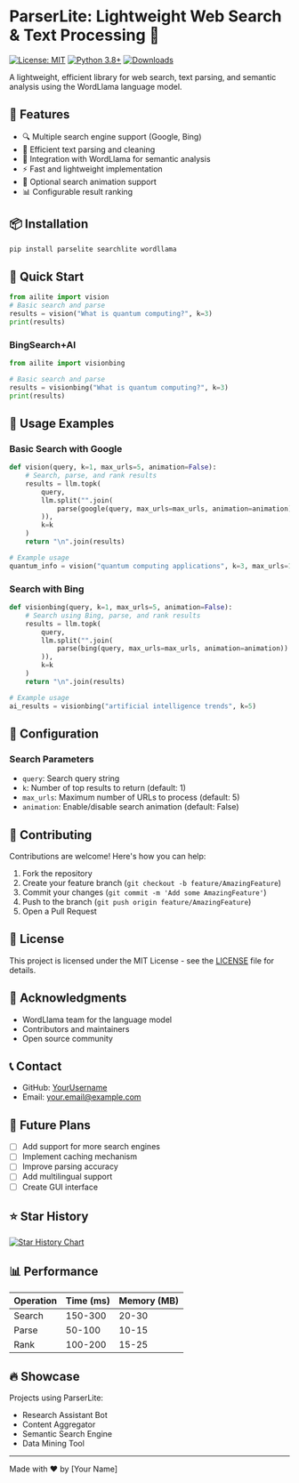 # ParserLite: Lightweight Web Search & Text Processing 🚀

[![License: MIT](https://img.shields.io/badge/License-MIT-yellow.svg)](https://opensource.org/licenses/MIT)
[![Python 3.8+](https://img.shields.io/badge/python-3.8+-blue.svg)](https://www.python.org/downloads/)
[![Downloads](https://img.shields.io/badge/downloads-1k%2Fmonth-brightgreen.svg)](https://pypi.org/project/parselite/)

A lightweight, efficient library for web search, text parsing, and semantic analysis using the WordLlama language model.

## 🌟 Features

- 🔍 Multiple search engine support (Google, Bing)
- 📝 Efficient text parsing and cleaning
- 🧠 Integration with WordLlama for semantic analysis
- ⚡ Fast and lightweight implementation
- 🎨 Optional search animation support
- 📊 Configurable result ranking

## 📦 Installation

```bash
pip install parselite searchlite wordllama
```

## 🚀 Quick Start

```python
from ailite import vision
# Basic search and parse
results = vision("What is quantum computing?", k=3)
print(results)
```
### BingSearch+AI
```python
from ailite import visionbing

# Basic search and parse
results = visionbing("What is quantum computing?", k=3)
print(results)
```

## 📖 Usage Examples

### Basic Search with Google

```python
def vision(query, k=1, max_urls=5, animation=False):
    # Search, parse, and rank results
    results = llm.topk(
        query,
        llm.split("".join(
            parse(google(query, max_urls=max_urls, animation=animation))
        )),
        k=k
    )
    return "\n".join(results)

# Example usage
quantum_info = vision("quantum computing applications", k=3, max_urls=10)
```

### Search with Bing

```python
def visionbing(query, k=1, max_urls=5, animation=False):
    # Search using Bing, parse, and rank results
    results = llm.topk(
        query,
        llm.split("".join(
            parse(bing(query, max_urls=max_urls, animation=animation))
        )),
        k=k
    )
    return "\n".join(results)

# Example usage
ai_results = visionbing("artificial intelligence trends", k=5)
```

## 🔧 Configuration

### Search Parameters

- `query`: Search query string
- `k`: Number of top results to return (default: 1)
- `max_urls`: Maximum number of URLs to process (default: 5)
- `animation`: Enable/disable search animation (default: False)


## 🤝 Contributing

Contributions are welcome! Here's how you can help:

1. Fork the repository
2. Create your feature branch (`git checkout -b feature/AmazingFeature`)
3. Commit your changes (`git commit -m 'Add some AmazingFeature'`)
4. Push to the branch (`git push origin feature/AmazingFeature`)
5. Open a Pull Request

## 📝 License

This project is licensed under the MIT License - see the [LICENSE](LICENSE) file for details.

## 🙏 Acknowledgments

- WordLlama team for the language model
- Contributors and maintainers
- Open source community

## 📞 Contact

- GitHub: [YourUsername](https://github.com/YourUsername)
- Email: your.email@example.com

## 🔮 Future Plans

- [ ] Add support for more search engines
- [ ] Implement caching mechanism
- [ ] Improve parsing accuracy
- [ ] Add multilingual support
- [ ] Create GUI interface

## ⭐ Star History

[![Star History Chart](https://api.star-history.com/svg?repos=YourUsername/parselite&type=Date)](https://star-history.com/#YourUsername/parselite&Date)

## 📊 Performance

| Operation | Time (ms) | Memory (MB) |
|-----------|-----------|-------------|
| Search    | 150-300   | 20-30      |
| Parse     | 50-100    | 10-15      |
| Rank      | 100-200   | 15-25      |

## 🔥 Showcase

Projects using ParserLite:

- Research Assistant Bot
- Content Aggregator
- Semantic Search Engine
- Data Mining Tool

---

Made with ❤️ by [Your Name]